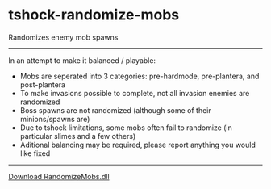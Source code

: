 # tshock-randomize-mobs
 Randomizes enemy mob spawns
 
***

In an attempt to make it balanced / playable:
- Mobs are seperated into 3 categories: pre-hardmode, pre-plantera, and post-plantera
- To make invasions possible to complete, not all invasion enemies are randomized
- Boss spawns are not randomized (although some of their minions/spawns are)
- Due to tshock limitations, some mobs often fail to randomize (in particular slimes and a few others)
- Aditional balancing may be required, please report anything you would like fixed

***

[Download RandomizeMobs.dll](https://github.com/onusai/tshock-randomize-mobs/raw/main/bin/Debug/net6.0/RandomizeMobs.dll)
